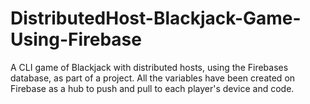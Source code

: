 # DistributedHost-Blackjack-Game-Using-Firebase
A CLI game of Blackjack with distributed hosts, using the Firebases database, as part of a project. All the variables have been created on Firebase as a hub to push and pull to each player's device and code.

